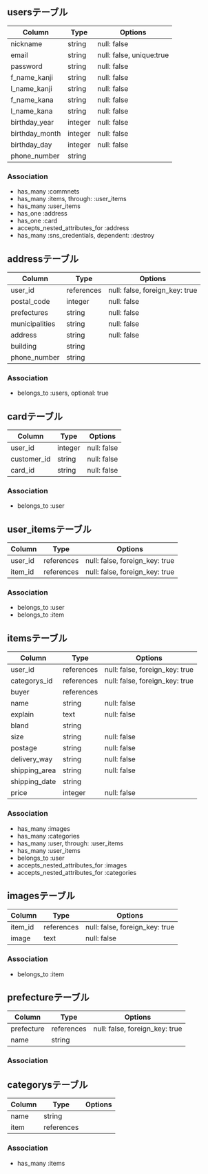 ## usersテーブル
|Column|Type|Options|
|------|----|-------|
|nickname|string|null: false|
|email|string|null: false, unique:true|
|password|string|null: false|
|f_name_kanji|string|null: false|
|l_name_kanji|string|null: false|
|f_name_kana|string|null: false|
|l_name_kana|string|null: false|
|birthday_year|integer|null: false|
|birthday_month|integer|null: false|
|birthday_day|integer|null: false|
|phone_number|string||
### Association
- has_many :commnets
- has_many :items, through: :user_items
- has_many :user_items
- has_one :address
- has_one :card
- accepts_nested_attributes_for :address
- has_many :sns_credentials, dependent: :destroy

## addressテーブル
|Column|Type|Options|
|------|----|-------|
|user_id|references|null: false, foreign_key: true|
|postal_code|integer|null: false|
|prefectures|string|null: false|
|municipalities|string|null: false|
|address|string|null: false|
|building|string||
|phone_number|string||
### Association
- belongs_to :users, optional: true

## cardテーブル
|Column|Type|Options|
|------|----|-------|
|user_id|integer|null: false|
|customer_id|string|null: false|
|card_id|string|null: false|
### Association
- belongs_to :user

## user_itemsテーブル
|Column|Type|Options|
|------|----|-------|
|user_id|references|null: false, foreign_key: true|
|item_id|references|null: false, foreign_key: true|
### Association
- belongs_to :user
- belongs_to :item

## itemsテーブル
|Column|Type|Options|
|------|----|-------|
|user_id|references|null: false, foreign_key: true|
|categorys_id|references|null: false, foreign_key: true|
|buyer|references||
|name|string|null: false|
|explain|text|null: false|
|bland|string||
|size|string|null: false|
|postage|string|null: false|
|delivery_way|string|null: false|
|shipping_area|string|null: false|
|shipping_date|string||
|price|integer|null: false|
### Association
- has_many :images
- has_many :categories
- has_many :user, through: :user_items
- has_many :user_items
- belongs_to :user
- accepts_nested_attributes_for :images
- accepts_nested_attributes_for :categories


## imagesテーブル
|Column|Type|Options|
|------|----|-------|
|item_id|references|null: false, foreign_key: true|
|image|text|null: false|
### Association
- belongs_to :item

## prefectureテーブル
|Column|Type|Options|
|------|----|-------|
|prefecture|references|null: false, foreign_key: true|
|name|string||
### Association


## categorysテーブル
|Column|Type|Options|
|------|----|-------|
|name|string||
|item|references||
### Association
- has_many :items



